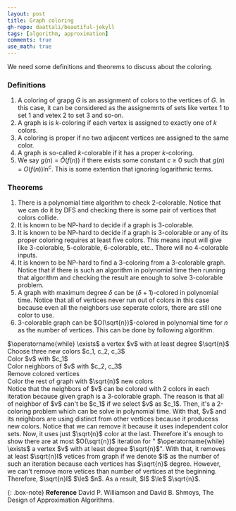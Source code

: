```yaml
---
layout: post
title: Graph coloring
gh-repo: daattali/beautiful-jekyll
tags: [algorithm, approximation]
comments: true
use_math: true
---
```


We need some definitions and theorems to discuss about the coloring.

### Definitions
1. A coloring of grapg $G$ is an assignment of colors to the vertices of $G$.
In this case, it can be considered as the assignemnts of sets like vertex 1 to set 1 and vetex 2 to set 3 and so-on.
2. A graph is is $k$-coloring if each vertex is assigned to exactly one of $k$ colors.
3. A coloring is proper if no two adjacent vertices are assigned to the same color.
4. A graph is so-called $k$-colorable if it has a proper $k$-coloring.
5. We say $g(n)$ $=$ $\tilde{O}(f(n))$ if there exists some constant $c$ $\ge$ $0$ such that $g(n)$ $=$ $O(f(n))\ln^c$.
This is some extention that ignoring logarithmic terms.

### Theorems
1. There is a polynomial time algorithm to check 2-colorable.
Notice that we can do it by DFS and checking there is some pair of vertices that colors collide.
2. It is known to be NP-hard to decide if a graph is 3-colorable.
3. It is known to be NP-hard to decide if a graph is 3-colorable or any of its proper coloring requires at least five colors.
This means input will give like 3-colorable, 5-colorable, 6-colorable, etc..
There will no 4-colorable inputs.
4. It is known to be NP-hard to find a 3-coloring from a 3-colorable graph.
Notice that if there is such an algorithm in polynomial time then running that algorithm and checking the result are enough to solve 3-colorable problem.
5. A graph with maximum degree $\delta$ can be $(\delta + 1)$-colored in polynomial time.
Notice that all of vertices never run out of colors in this case because even all the neighbors use seperate colors, there are still one color to use.
6. 3-colorable graph can be $O(\sqrt{n})$-colored in polynomial time for $n$ as the number of vertices.
This can be done by following algorithm.

<div class="alg">
    $\operatorname{while} \exists$ a vertex $v$ with at least degree $\sqrt{n}$<br>
    <div class="alg">
        Choose three new colors $c_1, c_2, c_3$<br>
        Color $v$ with $c_1$<br>
        Color neighbors of $v$ with $c_2, c_3$<br>
        Remove colored vertices
    </div>
    Color the rest of graph with $\sqrt{n}$ new colors
</div>
Notice that the neighbors of $v$ can be colored with 2 colors in each iteration because given graph is a 3-colorable graph.
The reason is that all of neighbor of $v$ can't be $c_1$ if we select $v$ as $c_1$.
Then, it's a 2-coloring problem which can be solve in polynomial time.
With that, $v$ and its neighbors are using distinct from other vertices because it producess new colors.
Notice that we can remove it because it uses independent color sets.
Now, it uses just $\sqrt{n}$ color at the last.
Therefore it's enough to show there are at most $O(\sqrt{n})$ iteration for " $\operatorname{while} \exists$ a vertex $v$ with at least degree $\sqrt{n}$".
With that, it removes at least $\sqrt{n}I$ vetices from graph if we denote $I$ as the number of such an iteration because each vertices has $\sqrt{n}$ degree.
However, we can't remove more vetices than number of vertices at the beginning.
Therefore, $\sqrt{n}I$ $\le$ $n$.
As a result, $I$ $\le$ $\sqrt{n}$.

{: .box-note}
**Reference** David P. Williamson and David B. Shmoys, The Design of Approximation Algorithms.